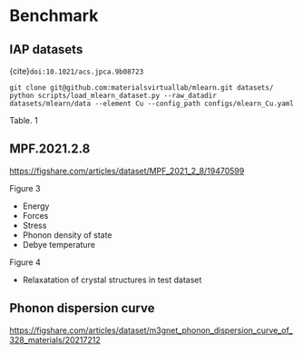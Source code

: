 # Benchmark

## IAP datasets

{cite}`doi:10.1021/acs.jpca.9b08723`

```shell
git clone git@github.com:materialsvirtuallab/mlearn.git datasets/
python scripts/load_mlearn_dataset.py --raw_datadir datasets/mlearn/data --element Cu --config_path configs/mlearn_Cu.yaml
```

Table. 1

## MPF.2021.2.8
<https://figshare.com/articles/dataset/MPF_2021_2_8/19470599>

Figure 3
- Energy
- Forces
- Stress
- Phonon density of state
- Debye temperature

Figure 4
- Relaxatation of crystal structures in test dataset

## Phonon dispersion curve

<https://figshare.com/articles/dataset/m3gnet_phonon_dispersion_curve_of_328_materials/20217212>
